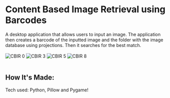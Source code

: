 # Content Based Image Retrieval using Barcodes
A desktop application that allows users to input an image. The application then creates a barcode of the inputted image and the folder with the image database using projections. Then it searches for the best match.
<br>
<br>
![CBIR 0](https://user-images.githubusercontent.com/93552245/196062983-2c24cbc7-d504-4bfe-b901-2158fd2df3fb.PNG)
![CBIR 3](https://user-images.githubusercontent.com/93552245/196062987-d8d4aa25-62fd-4172-be3c-83b611818623.PNG)
![CBIR 5](https://user-images.githubusercontent.com/93552245/196062990-e356326b-ff74-416a-bc7a-ed2087dcb2e5.PNG)
![CBIR 8](https://user-images.githubusercontent.com/93552245/196062991-80d334b5-00c9-407d-ace2-2f02875b67cc.PNG)
<br>
<br>

## How It's Made:
Tech used: Python, Pillow and Pygame!
